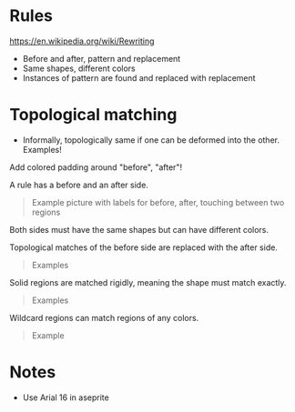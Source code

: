 # Rules

https://en.wikipedia.org/wiki/Rewriting

- Before and after, pattern and replacement
- Same shapes, different colors
- Instances of pattern are found and replaced with replacement

# Topological matching

- Informally, topologically same if one can be deformed into the other.
  Examples!

Add colored padding around "before", "after"!

A rule has a before and an after side.

> Example picture with labels for before, after, touching between two regions

Both sides must have the same shapes but can have different colors.

Topological matches of the before side are replaced with the after side.



> Examples

Solid regions are matched rigidly, meaning the shape must match exactly.

> Examples

Wildcard regions can match regions of any colors.

> Example

# Notes

- Use Arial 16 in aseprite